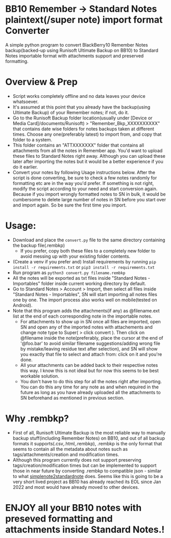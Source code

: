 # BB10 Remember -> Standard Notes plaintext(/super note) import format Converter
A simple python program to convert BlackBerry10 Remember Notes backup(backed-up using Runisoft Ultimate Backup on BB10) to Standard Notes importable format with attachments support and preserved formatting.

# Overview & Prep
   - Script works completely offline and no data leaves your device whatsoever.
   - It's assumed at this point that you already have the backup(using Ultimate Backup) of your Remember notes; if not, do it.
   - Go to the Runisoft Backup folder location(usually under [Device or Media Card]/documents/Runisoft) > "Remember_Bkp_XXXXXXXXXX" that contains date wise folders for notes backups taken at different times. Choose any one(preferably latest) to import from, and copy that folder to a system.
   - This folder contains an "ATTXXXXXXX" folder that contains all attachments from all the notes in Remember app. You'd want to upload these files to Standard Notes right away. Although you can upload these later after importing the notes but it would be a better experience if you do it earlier.
   - Convert your notes by following Usage instructions below. After the script is done converting, be sure to check a few notes randomly for formatting etc are in the way you'd prefer. If something is not right, modify the script according to your need and start conversion again. Because if you import wrongly formatted notes to SN in bulk, it would be cumbersome to delete large number of notes in SN before you start over and import again. So be sure the first time you import.

# Usage:
   - Download and place the `convert.py` file to the same directory containing the backup file(.rembkp)
      - If you prefer, copy both these files to a completely new folder to avoid messing up with your existing folder contents.
   - (Create a venv if you prefer and) Install requirements by running `pip install -r requirements.txt` or `pip3 install -r requirements.txt`
   - Run program as `python3 convert.py filename.rembkp`
   - All the notes will be exported as txt files inside "Standard Notes - Importables" folder inside current working directory by default.
   - Go to Standard Notes > Account > Import, then select all files inside "Standard Notes - Importables", SN will start importing all notes files one by one. The import process also works well on mobile(tested on Android).
   - Note that this program adds the attachments(if any) as @filename.ext list at the end of each corresponding note in the importable notes.
      + For attachments to show up in SN once all files are imported, open SN and open any of the imported notes with attachements and change note type to Super( > click convert ). Then click on @filename inside the note(preferably, place the cursor at the end of '@foo.bar' to avoid similar filename suggestions/adding wrong file by mistake/leaving residue text after selection), and SN will show you exactly that file to select and attach from: click on it and you're done.
      + All your attachments can be added back to their respective notes this way. I know this is not ideal but for now this seems to be best workable solution. 
      + You don't have to do this step for all the notes right after importing. You can do this any time for any note as and when required in the future as long as you have already uploaded all the attachments to SN beforehand as mentioned in previous section.

# Why .rembkp?
   - First of all, Runisoft Ultimate Backup is the most reliable way to manually backup stuff(including Remember Notes) on BB10, and out of all backup formats it supports(.csv,.html,.rembkp), .rembkp is the only format that seems to contain all the metadata about notes such as tags/attachments/creation and modification times.
   - Although this program currently does not support preserving tags/creation/modification times but can be implemented to support those in near future by converting .rembkp to compatible json - similar to what [simplenote2standardnote](https://github.com/edas/simplenote2standardnote/blob/master/simplenote2standardnote.rb) does. Seems like this is going to be a very short lived project as BB10 has already reached its EOL since Jan 2022 and most would have already moved to other devices.


# ENJOY all your BB10 notes with preseved formatting and attachments inside Standard Notes.!